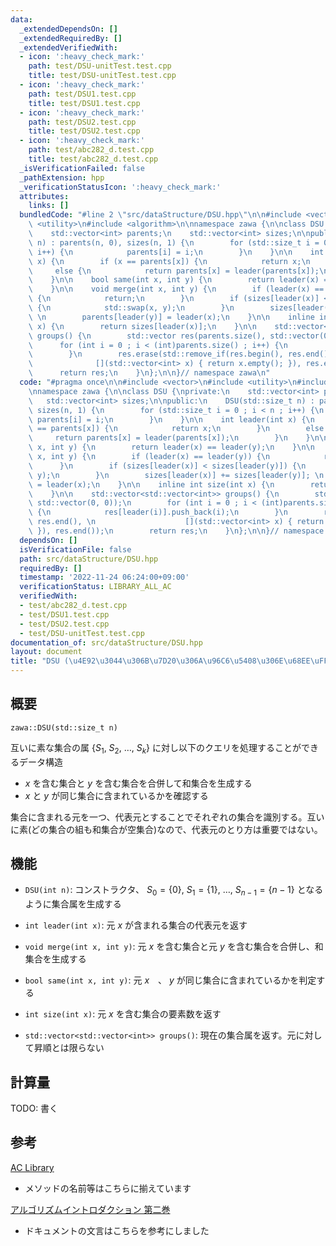 ```yaml
---
data:
  _extendedDependsOn: []
  _extendedRequiredBy: []
  _extendedVerifiedWith:
  - icon: ':heavy_check_mark:'
    path: test/DSU-unitTest.test.cpp
    title: test/DSU-unitTest.test.cpp
  - icon: ':heavy_check_mark:'
    path: test/DSU1.test.cpp
    title: test/DSU1.test.cpp
  - icon: ':heavy_check_mark:'
    path: test/DSU2.test.cpp
    title: test/DSU2.test.cpp
  - icon: ':heavy_check_mark:'
    path: test/abc282_d.test.cpp
    title: test/abc282_d.test.cpp
  _isVerificationFailed: false
  _pathExtension: hpp
  _verificationStatusIcon: ':heavy_check_mark:'
  attributes:
    links: []
  bundledCode: "#line 2 \"src/dataStructure/DSU.hpp\"\n\n#include <vector>\n#include\
    \ <utility>\n#include <algorithm>\n\nnamespace zawa {\n\nclass DSU {\nprivate:\n\
    \    std::vector<int> parents;\n    std::vector<int> sizes;\n\npublic:\n    DSU(std::size_t\
    \ n) : parents(n, 0), sizes(n, 1) {\n        for (std::size_t i = 0 ; i < n ;\
    \ i++) {\n            parents[i] = i;\n        }\n    }\n\n    int leader(int\
    \ x) {\n        if (x == parents[x]) {\n            return x;\n        }\n   \
    \     else {\n            return parents[x] = leader(parents[x]);\n        }\n\
    \    }\n\n    bool same(int x, int y) {\n        return leader(x) == leader(y);\n\
    \    }\n\n    void merge(int x, int y) {\n        if (leader(x) == leader(y))\
    \ {\n            return;\n        }\n        if (sizes[leader(x)] < sizes[leader(y)])\
    \ {\n            std::swap(x, y);\n        }\n        sizes[leader(x)] += sizes[leader(y)];\
    \ \n        parents[leader(y)] = leader(x);\n    }\n\n    inline int size(int\
    \ x) {\n        return sizes[leader(x)];\n    }\n\n    std::vector<std::vector<int>>\
    \ groups() {\n        std::vector res(parents.size(), std::vector(0, 0));\n  \
    \      for (int i = 0 ; i < (int)parents.size() ; i++) {\n            res[leader(i)].push_back(i);\n\
    \        }\n        res.erase(std::remove_if(res.begin(), res.end(), \n      \
    \              [](std::vector<int> x) { return x.empty(); }), res.end());\n  \
    \      return res;\n    }\n};\n\n}// namespace zawa\n"
  code: "#pragma once\n\n#include <vector>\n#include <utility>\n#include <algorithm>\n\
    \nnamespace zawa {\n\nclass DSU {\nprivate:\n    std::vector<int> parents;\n \
    \   std::vector<int> sizes;\n\npublic:\n    DSU(std::size_t n) : parents(n, 0),\
    \ sizes(n, 1) {\n        for (std::size_t i = 0 ; i < n ; i++) {\n           \
    \ parents[i] = i;\n        }\n    }\n\n    int leader(int x) {\n        if (x\
    \ == parents[x]) {\n            return x;\n        }\n        else {\n       \
    \     return parents[x] = leader(parents[x]);\n        }\n    }\n\n    bool same(int\
    \ x, int y) {\n        return leader(x) == leader(y);\n    }\n\n    void merge(int\
    \ x, int y) {\n        if (leader(x) == leader(y)) {\n            return;\n  \
    \      }\n        if (sizes[leader(x)] < sizes[leader(y)]) {\n            std::swap(x,\
    \ y);\n        }\n        sizes[leader(x)] += sizes[leader(y)]; \n        parents[leader(y)]\
    \ = leader(x);\n    }\n\n    inline int size(int x) {\n        return sizes[leader(x)];\n\
    \    }\n\n    std::vector<std::vector<int>> groups() {\n        std::vector res(parents.size(),\
    \ std::vector(0, 0));\n        for (int i = 0 ; i < (int)parents.size() ; i++)\
    \ {\n            res[leader(i)].push_back(i);\n        }\n        res.erase(std::remove_if(res.begin(),\
    \ res.end(), \n                    [](std::vector<int> x) { return x.empty();\
    \ }), res.end());\n        return res;\n    }\n};\n\n}// namespace zawa\n"
  dependsOn: []
  isVerificationFile: false
  path: src/dataStructure/DSU.hpp
  requiredBy: []
  timestamp: '2022-11-24 06:24:00+09:00'
  verificationStatus: LIBRARY_ALL_AC
  verifiedWith:
  - test/abc282_d.test.cpp
  - test/DSU1.test.cpp
  - test/DSU2.test.cpp
  - test/DSU-unitTest.test.cpp
documentation_of: src/dataStructure/DSU.hpp
layout: document
title: "DSU (\u4E92\u3044\u306B\u7D20\u306A\u96C6\u5408\u306E\u68EE\uFF09"
---
```


## 概要
```
zawa::DSU(std::size_t n)
```

 互いに素な集合の属 $\{S_1,\ S_2,\ \dots ,\ S_k\}$ に対し以下のクエリを処理することができるデータ構造
 - $x$ を含む集合と $y$ を含む集合を合併して和集合を生成する
 - $x$ と $y$ が同じ集合に含まれているかを確認する

集合に含まれる元を一つ、代表元とすることでそれぞれの集合を識別する。互いに素(どの集合の組も和集合が空集合)なので、代表元のとり方は重要ではない。

## 機能

- `DSU(int n)`: コンストラクタ、 $S_0 = \{ 0 \},\ S_1 = \{ 1 \},\ \dots ,\ S_{n - 1} = \{ n - 1 \}$ となるように集合属を生成する

- `int leader(int x)`: 元 $x$ が含まれる集合の代表元を返す

- `void merge(int x, int y)`: 元 $x$ を含む集合と元 $y$ を含む集合を合併し、和集合を生成する

- `bool same(int x, int y)`:  元 $x$　、 $y$ が同じ集合に含まれているかを判定する

- `int size(int x)`: 元 $x$ を含む集合の要素数を返す

- `std::vector<std::vector<int>> groups()`: 現在の集合属を返す。元に対して昇順とは限らない

## 計算量

TODO: 書く

## 参考

[AC Library](https://atcoder.github.io/ac-library/document_ja/dsu.html)
- メソッドの名前等はこちらに揃えています

[アルゴリズムイントロダクション 第二巻](https://www.kindaikagaku.co.jp/book_list/detail/9784764904071/)
- ドキュメントの文言はこちらを参考にしました
